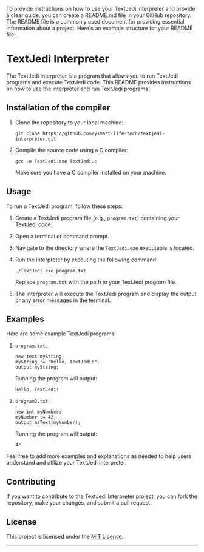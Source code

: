 To provide instructions on how to use your TextJedi interpreter and provide a clear guide, you can create a README.md file in your GitHub repository. The README file is a commonly used document for providing essential information about a project. Here's an example structure for your README file:

# TextJedi Interpreter

The TextJedi Interpreter is a program that allows you to run TextJedi programs and execute TextJedi code. This README provides instructions on how to use the interpreter and run TextJedi programs.

## Installation of the compiler

1. Clone the repository to your local machine:

   ```shell
   git clone https://github.com/ysmart-life-tech/textjedi-interpreter.git
   ```

2. Compile the source code using a C compiler:

   ```shell
   gcc -o TextJedi.exe TextJedi.c
   ```

   Make sure you have a C compiler installed on your machine.

## Usage

To run a TextJedi program, follow these steps:

1. Create a TextJedi program file (e.g., `program.txt`) containing your TextJedi code.

2. Open a terminal or command prompt.

3. Navigate to the directory where the `TextJedi.exe` executable is located.

4. Run the interpreter by executing the following command:

   ```shell
   ./TextJedi.exe program.txt
   ```

   Replace `program.txt` with the path to your TextJedi program file.

5. The interpreter will execute the TextJedi program and display the output or any error messages in the terminal.

## Examples

Here are some example TextJedi programs:

1. `program.txt`:
   ```
   new text myString;
   myString := "Hello, TextJedi!";
   output myString;
   ```

   Running the program will output:
   ```
   Hello, TextJedi!
   ```

2. `program2.txt`:
   ```
   new int myNumber;
   myNumber := 42;
   output asText(myNumber);
   ```

   Running the program will output:
   ```
   42
   ```

Feel free to add more examples and explanations as needed to help users understand and utilize your TextJedi interpreter.

## Contributing

If you want to contribute to the TextJedi Interpreter project, you can fork the repository, make your changes, and submit a pull request.

## License

This project is licensed under the [MIT License](LICENSE).

---
